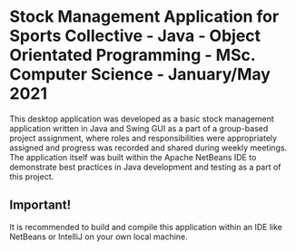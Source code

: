 # Stock Management Application for Sports Collective - Java - Object Orientated Programming - MSc. Computer Science - January/May 2021

This desktop application was developed as a basic stock management application written in Java and Swing GUI as a part of a group-based project assignment, where roles and responsibilities were appropriately assigned and progress was recorded and shared during weekly meetings. The application itself was built within the Apache NetBeans IDE to demonstrate best practices in Java development and testing as a part of this project.

## Important!

It is recommended to build and compile this application within an IDE like NetBeans or IntelliJ on your own local machine.


